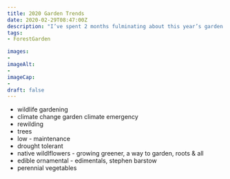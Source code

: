 ```yaml
---
title: 2020 Garden Trends
date: 2020-02-29T08:47:00Z
description: "I’ve spent 2 months fulminating about this year’s garden trends and it can be summarised in 2 words: more nature"
tags: 
- ForestGarden

images: 
- 
imageAlt:
- 
imageCap:
- 
draft: false
---
```




* wildlife gardening
* climate change garden climate emergency
* rewilding
* trees
* low - maintenance
* drought tolerant
* native wildlflowers - growing greener, a way to garden, roots & all
* edible ornamental - edimentals, stephen barstow
* perennial vegetables
